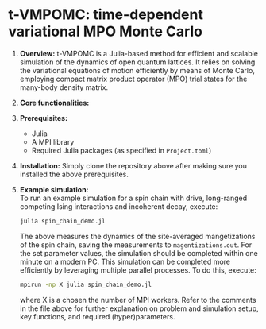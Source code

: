 # t-VMPOMC: time-dependent variational MPO Monte Carlo

1. **Overview:**
t-VMPOMC is a Julia-based method for efficient and scalable simulation of the dynamics of open quantum lattices. It relies on solving the variational equations of motion efficiently by means of Monte Carlo, employing compact matrix product operator (MPO) trial states for the many-body density matrix.

2. **Core functionalities:**
3. **Prerequisites:**  
   - Julia
   - A MPI library
   - Required Julia packages (as specified in `Project.toml`)
4. **Installation:**
   Simply clone the repository above after making sure you installed the above prerequisites.
   
6. **Example simulation:**  
   To run an example simulation for a spin chain with drive, long-ranged competing Ising interactions and incoherent decay, execute:
   ```sh
   julia spin_chain_demo.jl
   ```
   The above measures the dynamics of the site-averaged mangetizations of the spin chain, saving the measurements to `magentizations.out`. For the set parameter values, the simulation should be completed within one minute on a modern PC.
   This simulation can be completed more efficiently by leveraging multiple parallel processes. To do this, execute:
      ```sh
   mpirun -np X julia spin_chain_demo.jl
   ```
      where X is a chosen the number of MPI workers.
   Refer to the comments in the file above for further explanation on problem and simulation setup, key functions, and required (hyper)parameters.
